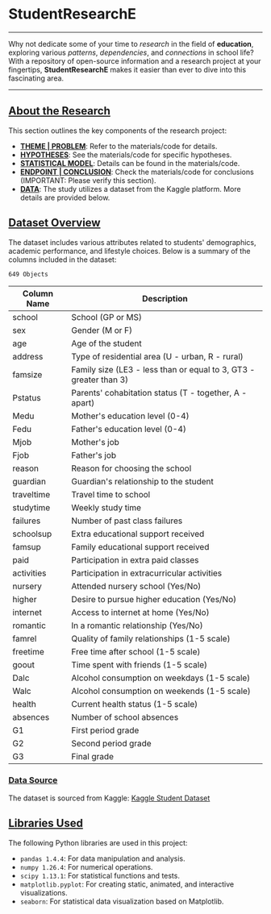 # StudentResearchE

---

Why not dedicate some of your time to *research* in the field of **education**, exploring various *patterns*, *dependencies*, and *connections* in school life? With a repository of open-source information and a research project at your fingertips, **StudentResearchE** makes it easier than ever to dive into this fascinating area.

---

## [About the Research](pplx://action/followup)

This section outlines the key components of the research project:

- **[THEME | PROBLEM](pplx://action/followup)**: Refer to the materials/code for details.
- **[HYPOTHESES](pplx://action/followup)**: See the materials/code for specific hypotheses.
- **[STATISTICAL MODEL](pplx://action/followup)**: Details can be found in the materials/code.
- **[ENDPOINT | CONCLUSION](pplx://action/followup)**: Check the materials/code for conclusions (IMPORTANT: Please verify this section).
- **[DATA](pplx://action/followup)**: The study utilizes a dataset from the Kaggle platform. More details are provided below.

## [Dataset Overview](pplx://action/followup)

The dataset includes various attributes related to students' demographics, academic performance, and lifestyle choices. Below is a summary of the columns included in the dataset:

`649 Objects`

| Column Name        | Description                                                                 |
|--------------------|-----------------------------------------------------------------------------|
| school             | School (GP or MS)                                                          |
| sex                | Gender (M or F)                                                            |
| age                | Age of the student                                                          |
| address            | Type of residential area (U - urban, R - rural)                           |
| famsize            | Family size (LE3 - less than or equal to 3, GT3 - greater than 3)        |
| Pstatus            | Parents' cohabitation status (T - together, A - apart)                    |
| Medu               | Mother's education level (0-4)                                             |
| Fedu               | Father's education level (0-4)                                             |
| Mjob               | Mother's job                                                                |
| Fjob               | Father's job                                                                |
| reason             | Reason for choosing the school                                             |
| guardian           | Guardian's relationship to the student                                      |
| traveltime         | Travel time to school                                                      |
| studytime          | Weekly study time                                                           |
| failures           | Number of past class failures                                               |
| schoolsup          | Extra educational support received                                          |
| famsup             | Family educational support received                                         |
| paid               | Participation in extra paid classes                                         |
| activities         | Participation in extracurricular activities                                  |
| nursery            | Attended nursery school (Yes/No)                                           |
| higher             | Desire to pursue higher education (Yes/No)                                  |
| internet           | Access to internet at home (Yes/No)                                        |
| romantic           | In a romantic relationship (Yes/No)                                        |
| famrel             | Quality of family relationships (1-5 scale)                                 |
| freetime           | Free time after school (1-5 scale)                                         |
| goout              | Time spent with friends (1-5 scale)                                        |
| Dalc               | Alcohol consumption on weekdays (1-5 scale)                                |
| Walc               | Alcohol consumption on weekends (1-5 scale)                                |
| health             | Current health status (1-5 scale)                                          |
| absences           | Number of school absences                                                   |
| G1                 | First period grade                                                          |
| G2                 | Second period grade                                                         |
| G3                 | Final grade                                                                |

### [Data Source](pplx://action/followup)
The dataset is sourced from Kaggle: [Kaggle Student Dataset](https://www.kaggle.com/datasets/krishnaarora14/student-dataset)

## [Libraries Used](pplx://action/followup)

The following Python libraries are used in this project:

- `pandas 1.4.4`: For data manipulation and analysis.
- `numpy 1.26.4`: For numerical operations.
- `scipy 1.13.1`: For statistical functions and tests.
- `matplotlib.pyplot`: For creating static, animated, and interactive visualizations.
- `seaborn`: For statistical data visualization based on Matplotlib.

